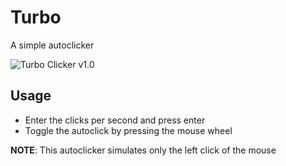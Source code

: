 # Turbo

A simple autoclicker

![Turbo Clicker v1.0](https://i.imgur.com/iLTJ6A2.png)

## Usage

- Enter the clicks per second and press enter
- Toggle the autoclick by pressing the mouse wheel

**NOTE**: This autoclicker simulates only the left click of the mouse
